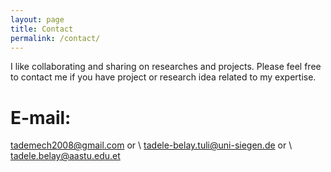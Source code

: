 ```yaml
---
layout: page
title: Contact
permalink: /contact/
---
```


I like collaborating and sharing on researches and projects. Please feel free to contact me if you have project or research idea related to my expertise.

# E-mail: 
tademech2008@gmail.com or \\
tadele-belay.tuli@uni-siegen.de or \\
tadele.belay@aastu.edu.et